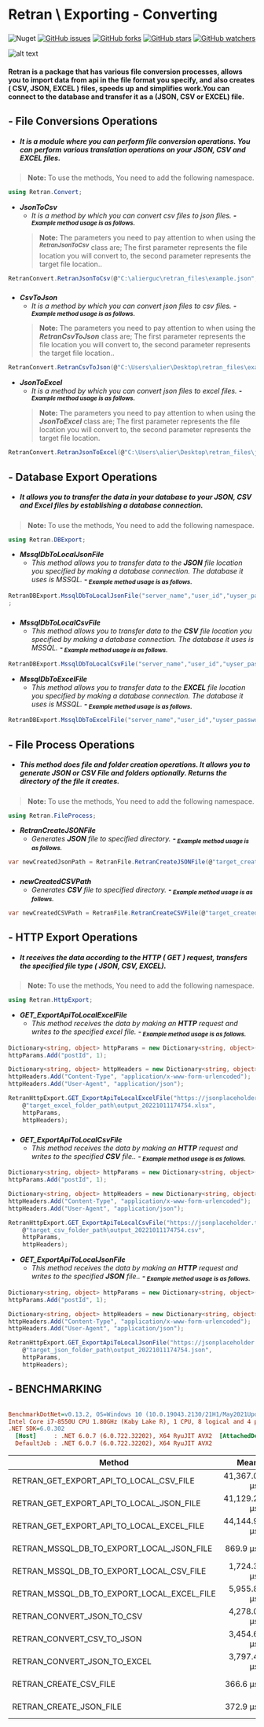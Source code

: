 # Retran \ Exporting - Converting
### 

![Nuget](https://badgen.net/nuget/v/Retran)
[![GitHub issues](https://img.shields.io/github/issues/alierguc/Retran)](https://github.com/alierguc/Retran/issues)
[![GitHub forks](https://img.shields.io/github/forks/alierguc/retran?style=social&label=Fork&maxAge=2592000)](https://github.com/alierguc/Retran)
[![GitHub stars](https://img.shields.io/github/stars/alierguc/retran?style=social&label=Star&maxAge=2592000)](https://github.com/alierguc/Retran)
[![GitHub watchers](https://img.shields.io/github/watchers/alierguc/retran?style=social&label=Watch&maxAge=2592000)](https://github.com/alierguc/Retran)




![alt text](https://github.com/alierguc/git-raw/blob/master/retran_logo_500x500.png?raw=true)

#### **Retran** is a package that has various file conversion processes, allows you to import data from api in the file format you specify, and also creates **( CSV, JSON, EXCEL )** files, speeds up and simplifies work.You can connect to the database and transfer it as a (JSON, CSV or EXCEL) file.


## - File Conversions Operations
- ##### **It is a module where you can perform file conversion operations. You can perform various translation operations on your JSON, CSV and EXCEL files.**
> **Note:** To use the methods, You need to add the following namespace.
```C#
using Retran.Convert;
```
- ***JsonToCsv***
	- *It is a method by which you can convert csv files to json files.*
	***-<sub> Example method usage is as follows.</sub>***
	> **Note:** The parameters you need to pay attention to when using the ***<sup>RetranJsonToCsv</sup>*** class are; The first parameter represents the file location you will convert to, the second parameter represents the target file location..

```C#
RetranConvert.RetranJsonToCsv(@"C:\alierguc\retran_files\example.json", @"C:\alierguc\retran_files\example.csv");
```
### 
	
- ***CsvToJson***
	- *It is a method by which you can convert json files to csv files.*
	***-<sub> Example method usage is as follows.</sub>***
	> **Note:** The parameters you need to pay attention to when using the ***RetranCsvToJson*** class are; The first parameter represents the file location you will convert to, the second parameter represents the target file location..

```C#
RetranConvert.RetranCsvToJson(@"C:\Users\alier\Desktop\retran_files\example.csv", @"C:\Users\alier\Desktop\retran_files\example.json");
```


- ***JsonToExcel***
	- *It is a method by which you can convert json files to excel files.*
	***-<sub> Example method usage is as follows.</sub>***
	> **Note:** The parameters you need to pay attention to when using the ***JsonToExcel*** class are; The first parameter represents the file location you will convert to, the second parameter represents the target file location.

```C#
RetranConvert.RetranJsonToExcel(@"C:\Users\alier\Desktop\retran_files\json_output\output_json_file\output_20221011174754.json",@"C:\Users\alier\Desktop\retran_files\excel_output\output_\output_20221011174754.xlsx");
```

## - Database Export Operations
- ##### **It allows you to transfer the data in your database to your JSON, CSV and Excel files by establishing a database connection.**
> **Note:** To use the methods, You need to add the following namespace.
```C#
using Retran.DBExport;
```

- ***MssqlDbToLocalJsonFile***
	- *This method allows you to transfer data to the **JSON** file location you specified by making a database connection. The database it uses is MSSQL.*
	***-<sub> Example method usage is as follows.</sub>***

```C#
RetranDBExport.MssqlDbToLocalJsonFile("server_name","user_id","uyser_password", "database_name", "table_name", @"C:\alierguc\Retran\json_output\output_json_file\output_20221011174318.json");
;
```
### 
	
- ***MssqlDbToLocalCsvFile***
	- *This method allows you to transfer data to the **CSV** file location you specified by making a database connection. The database it uses is MSSQL.*
	***-<sub> Example method usage is as follows.</sub>***

```C#
RetranDBExport.MssqlDbToLocalCsvFile("server_name","user_id","uyser_password", "database_name", "table_name", @"C:\alierguc\Retran\json_output\output_csv_file\output_20221011174318.csv");
```


- ***MssqlDbToExcelFile***
	- *This method allows you to transfer data to the **EXCEL** file location you specified by making a database connection. The database it uses is MSSQL.*
	***-<sub> Example method usage is as follows.</sub>***

```C#
RetranDBExport.MssqlDbToExcelFile("server_name","user_id","uyser_password", "database_name", "table_name", @"C:\alierguc\Retran\excel_output\output_excel_file\output_20221011174318.xlsx");
```
## - File Process Operations
- ##### **This method does file and folder creation operations. It allows you to generate JSON or CSV File and folders optionally. Returns the directory of the file it creates.**
> **Note:** To use the methods, You need to add the following namespace.
```C#
using Retran.FileProcess;
```

- ***RetranCreateJSONFile***
	- *Generates **JSON** file to specified directory.*
	***-<sub> Example method usage is as follows.</sub>***

```C#
var newCreatedJsonPath = RetranFile.RetranCreateJSONFile(@"target_created_json_path");
```
### 
	
- ***newCreatedCSVPath***
	- *Generates **CSV** file to specified directory.*
	***-<sub> Example method usage is as follows.</sub>***

```C#
var newCreatedCSVPath = RetranFile.RetranCreateCSVFile(@"target_created_csv_path");
```

## - HTTP Export Operations
- ##### **It receives the data according to the HTTP ( GET ) request, transfers the specified file type ( JSON, CSV, EXCEL).**
> **Note:** To use the methods, You need to add the following namespace.
```C#
using Retran.HttpExport;
```

- ***GET_ExportApiToLocalExcelFile***
	- *This method receives the data by making an **HTTP** request and writes to the specified excel file.*
	***-<sub> Example method usage is as follows.</sub>***

```C#
Dictionary<string, object> httpParams = new Dictionary<string, object>();
httpParams.Add("postId", 1);

Dictionary<string, object> httpHeaders = new Dictionary<string, object>();
httpHeaders.Add("Content-Type", "application/x-www-form-urlencoded");
httpHeaders.Add("User-Agent", "application/json");

RetranHttpExport.GET_ExportApiToLocalExcelFile("https://jsonplaceholder.typicode.com", "/comments",
    @"target_excel_folder_path\output_20221011174754.xlsx",
    httpParams,
    httpHeaders);
```
### 
	
- ***GET_ExportApiToLocalCsvFile***
	- *This method receives the data by making an **HTTP** request and writes to the specified **CSV** file..*
	***-<sub> Example method usage is as follows.</sub>***

```C#
Dictionary<string, object> httpParams = new Dictionary<string, object>();
httpParams.Add("postId", 1);

Dictionary<string, object> httpHeaders = new Dictionary<string, object>();
httpHeaders.Add("Content-Type", "application/x-www-form-urlencoded");
httpHeaders.Add("User-Agent", "application/json");

RetranHttpExport.GET_ExportApiToLocalCsvFile("https://jsonplaceholder.typicode.com", "/comments",
    @"target_csv_folder_path\output_20221011174754.csv",
    httpParams,
    httpHeaders);
```

- ***GET_ExportApiToLocalJsonFile***
	- *This method receives the data by making an **HTTP** request and writes to the specified **JSON** file..*
	***-<sub> Example method usage is as follows.</sub>***

```C#
Dictionary<string, object> httpParams = new Dictionary<string, object>();
httpParams.Add("postId", 1);

Dictionary<string, object> httpHeaders = new Dictionary<string, object>();
httpHeaders.Add("Content-Type", "application/x-www-form-urlencoded");
httpHeaders.Add("User-Agent", "application/json");

RetranHttpExport.GET_ExportApiToLocalJsonFile("https://jsonplaceholder.typicode.com", "/comments",
    @"target_json_folder_path\output_20221011174754.json",
    httpParams,
    httpHeaders);
```
## - BENCHMARKING
``` ini

BenchmarkDotNet=v0.13.2, OS=Windows 10 (10.0.19043.2130/21H1/May2021Update)
Intel Core i7-8550U CPU 1.80GHz (Kaby Lake R), 1 CPU, 8 logical and 4 physical cores
.NET SDK=6.0.302
  [Host]     : .NET 6.0.7 (6.0.722.32202), X64 RyuJIT AVX2  [AttachedDebugger]
  DefaultJob : .NET 6.0.7 (6.0.722.32202), X64 RyuJIT AVX2


```
|                                     Method |        Mean |     Error |      StdDev |      Median |     Gen0 |     Gen1 |     Gen2 |  Allocated |
|------------------------------------------- |------------:|----------:|------------:|------------:|---------:|---------:|---------:|-----------:|
|    RETRAN_GET_EXPORT_API_TO_LOCAL_CSV_FILE | 41,367.0 μs | 756.92 μs | 1,458.32 μs | 41,104.0 μs |        - |        - |        - |    66.8 KB |
|   RETRAN_GET_EXPORT_API_TO_LOCAL_JSON_FILE | 41,129.2 μs | 816.55 μs | 1,430.12 μs | 40,837.0 μs |        - |        - |        - |   31.42 KB |
|  RETRAN_GET_EXPORT_API_TO_LOCAL_EXCEL_FILE | 44,144.9 μs | 737.06 μs |   653.38 μs | 44,172.4 μs | 750.0000 | 166.6667 |        - | 3854.27 KB |
|  RETRAN_MSSQL_DB_TO_EXPORT_LOCAL_JSON_FILE |    869.9 μs |  31.28 μs |    89.24 μs |    852.8 μs |  15.6250 |   7.8125 |        - |   63.98 KB |
|   RETRAN_MSSQL_DB_TO_EXPORT_LOCAL_CSV_FILE |  1,724.3 μs |  91.87 μs |   265.06 μs |  1,659.4 μs |  29.2969 |   9.7656 |        - |  125.14 KB |
| RETRAN_MSSQL_DB_TO_EXPORT_LOCAL_EXCEL_FILE |  5,955.8 μs | 235.46 μs |   690.57 μs |  5,578.6 μs | 937.5000 | 382.8125 |        - | 4383.74 KB |
|                 RETRAN_CONVERT_JSON_TO_CSV |  4,278.0 μs |  79.26 μs |   186.82 μs |  4,257.5 μs | 351.5625 | 179.6875 |  93.7500 | 2051.53 KB |
|                 RETRAN_CONVERT_CSV_TO_JSON |  3,454.6 μs |  58.29 μs |    51.68 μs |  3,474.7 μs | 273.4375 | 164.0625 | 109.3750 | 1754.58 KB |
|               RETRAN_CONVERT_JSON_TO_EXCEL |  3,797.4 μs |  70.49 μs |    65.93 μs |  3,781.7 μs | 796.8750 | 304.6875 |        - | 3834.64 KB |
|                     RETRAN_CREATE_CSV_FILE |    366.6 μs |   6.71 μs |     5.60 μs |    367.9 μs |        - |        - |        - |    1.01 KB |
|                    RETRAN_CREATE_JSON_FILE |    372.9 μs |   4.96 μs |     4.15 μs |    372.9 μs |        - |        - |        - |    1.03 KB |



